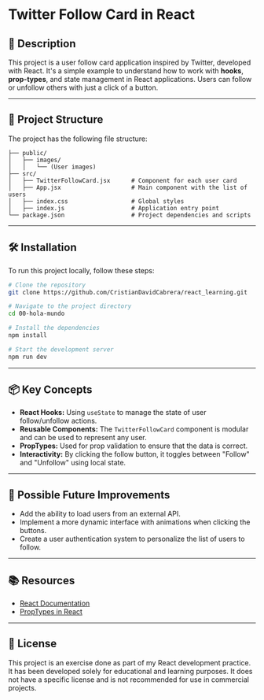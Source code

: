 
# Twitter Follow Card in React

## 🎲 Description
This project is a user follow card application inspired by Twitter, developed with React. It's a simple example to understand how to work with **hooks**, **prop-types**, and state management in React applications. Users can follow or unfollow others with just a click of a button.

---

## 📁 Project Structure
The project has the following file structure:

```
├── public/
│   ├── images/
│   │   └── (User images)
├── src/
│   ├── TwitterFollowCard.jsx      # Component for each user card
│   ├── App.jsx                    # Main component with the list of users
│   ├── index.css                  # Global styles
│   ├── index.js                   # Application entry point
└── package.json                   # Project dependencies and scripts
```

---

## 🛠️ Installation
To run this project locally, follow these steps:

```bash
# Clone the repository
git clone https://github.com/CristianDavidCabrera/react_learning.git

# Navigate to the project directory
cd 00-hola-mundo

# Install the dependencies
npm install

# Start the development server
npm run dev
```

---

## 📦 Key Concepts
- **React Hooks:** Using `useState` to manage the state of user follow/unfollow actions.
- **Reusable Components:** The `TwitterFollowCard` component is modular and can be used to represent any user.
- **PropTypes:** Used for prop validation to ensure that the data is correct.
- **Interactivity:** By clicking the follow button, it toggles between "Follow" and "Unfollow" using local state.

---

## 🚧 Possible Future Improvements
- Add the ability to load users from an external API.
- Implement a more dynamic interface with animations when clicking the buttons.
- Create a user authentication system to personalize the list of users to follow.

---

## 📚 Resources
- [React Documentation](https://react.dev)
- [PropTypes in React](https://es.reactjs.org/docs/typechecking-with-proptypes.html)

---

## 📝 License
This project is an exercise done as part of my React development practice. It has been developed solely for educational and learning purposes. It does not have a specific license and is not recommended for use in commercial projects.
